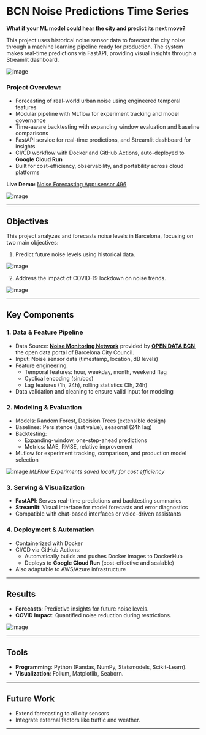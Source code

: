 # BCN Noise Predictions Time Series

**What if your ML model could hear the city and predict its next move?**  

This project uses historical noise sensor data to forecast the city noise through a machine learning pipeline ready for production. The system makes real-time predictions via FastAPI, providing visual insights through a Streamlit dashboard.

![image](https://github.com/user-attachments/assets/b833be16-b936-4133-a35f-fc082f52df1f)

### Project Overview:

- Forecasting of real-world urban noise using engineered temporal features
- Modular pipeline with MLflow for experiment tracking and model governance
- Time-aware backtesting with expanding window evaluation and baseline comparisons
- FastAPI service for real-time predictions, and Streamlit dashboard for insights
- CI/CD workflow with Docker and GitHub Actions, auto-deployed to **Google Cloud Run**
- Built for cost-efficiency, observability, and portability across cloud platforms

**Live Demo:** [Noise Forecasting App: sensor 496](https://noise-forecasting-frontend-924171883482.europe-west1.run.app/)

![image](https://github.com/user-attachments/assets/0bb6c886-3ebd-4205-a828-84005ac59333)

---

## Objectives

This project analyzes and forecasts noise levels in Barcelona, focusing on two main objectives:

   1. Predict future noise levels using historical data.

![image](https://github.com/user-attachments/assets/d60656c2-34c5-4312-8e2b-05163c169e7e)

   2. Address the impact of COVID-19 lockdown on noise trends.

![image](https://github.com/user-attachments/assets/3d5b70ac-ebb1-441a-8cb6-d317e3c5c141)

---

## Key Components

### 1. Data & Feature Pipeline

- Data Source:  **[Noise Monitoring Network](https://opendata-ajuntament.barcelona.cat/data/en/dataset/xarxasoroll-equipsmonitor-dades)** provided by **[OPEN DATA BCN](https://opendata-ajuntament.barcelona.cat/en/)**, the open data portal of Barcelona City Council. 
- Input: Noise sensor data (timestamp, location, dB levels)
- Feature engineering:
  - Temporal features: hour, weekday, month, weekend flag
  - Cyclical encoding (sin/cos)
  - Lag features (1h, 24h), rolling statistics (3h, 24h)
- Data validation and cleaning to ensure valid input for modeling

### 2. Modeling & Evaluation

- Models: Random Forest, Decision Trees (extensible design)
- Baselines: Persistence (last value), seasonal (24h lag)
- Backtesting:
  - Expanding-window, one-step-ahead predictions
  - Metrics: MAE, RMSE, relative improvement
- MLflow for experiment tracking, comparison, and production model selection

![image](https://github.com/user-attachments/assets/3ca35db1-d2ce-4f06-be47-37390870911c)
*MLFlow Experiments saved locally for cost efficiency*

### 3. Serving & Visualization

- **FastAPI**: Serves real-time predictions and backtesting summaries
- **Streamlit**: Visual interface for model forecasts and error diagnostics
- Compatible with chat-based interfaces or voice-driven assistants

### 4. Deployment & Automation

- Containerized with Docker
- CI/CD via GitHub Actions:
  - Automatically builds and pushes Docker images to DockerHub
  - Deploys to **Google Cloud Run** (cost-effective and scalable)
- Also adaptable to AWS/Azure infrastructure

---

## Results 

- **Forecasts**: Predictive insights for future noise levels.
- **COVID Impact**: Quantified noise reduction during restrictions.

![image](https://github.com/user-attachments/assets/93c53fd7-30ea-4295-9168-a334f7c864b3)

---

## Tools

- **Programming**: Python (Pandas, NumPy, Statsmodels, Scikit-Learn).
- **Visualization**: Folium, Matplotlib, Seaborn.

---

## Future Work

- Extend forecasting to all city sensors
- Integrate external factors like traffic and weather.

---